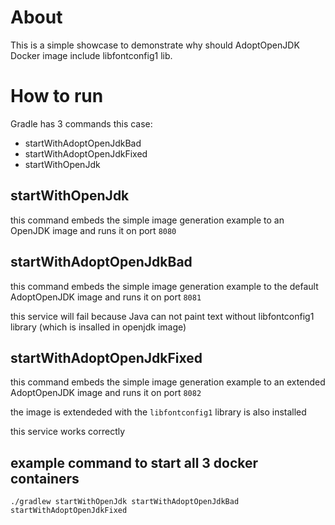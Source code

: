 # About
This is a simple showcase to demonstrate why should AdoptOpenJDK Docker image include libfontconfig1 lib.

# How to run

Gradle has 3 commands this case:
* startWithAdoptOpenJdkBad
* startWithAdoptOpenJdkFixed
* startWithOpenJdk

## startWithOpenJdk

this command embeds the simple image generation example to an OpenJDK image and runs it on port `8080`

## startWithAdoptOpenJdkBad

this command embeds the simple image generation example to the default AdoptOpenJDK image and runs it on port `8081`

this service will fail because Java can not paint text without libfontconfig1 library (which is insalled in openjdk image)

## startWithAdoptOpenJdkFixed

this command embeds the simple image generation example to an extended AdoptOpenJDK image and runs it on port `8082`

the image is extendeded with the `libfontconfig1` library is also installed

this service works correctly

## example command to start all 3 docker containers

`./gradlew startWithOpenJdk startWithAdoptOpenJdkBad startWithAdoptOpenJdkFixed`
